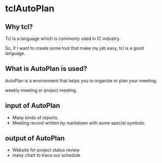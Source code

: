 # tclAutoPlan

## Why tcl?
Tcl is a language which is commonly used in IC industry.

So, if I want to create some tool that make my job easy, tcl is a good language.

## What is AutoPlan is used?
AutoPlan is a environment that helps you to organize or plan your meeting.

weekly meeting or project meeting.

## input of AutoPlan
 * Many kinds of reports.
 * Meeting record written by markdown with some special symbols.

## output of AutoPlan
* Website for project status review
* many chart to trace our schedule
